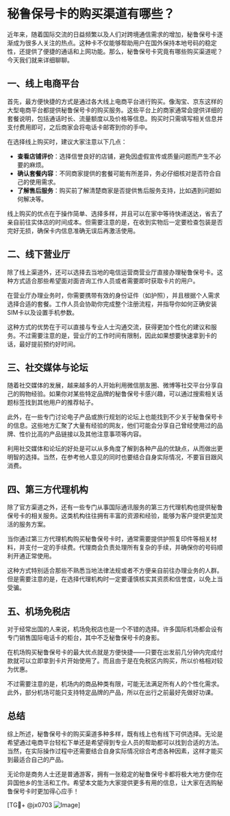 # 秘鲁保号卡的购买渠道有哪些？

近年来，随着国际交流的日益频繁以及人们对跨境通信需求的增加，秘鲁保号卡逐渐成为很多人关注的热点。这种卡不仅能够帮助用户在国外保持本地号码的稳定性，还提供了便捷的通话和上网功能。那么，秘鲁保号卡究竟有哪些购买渠道呢？今天我们就来详细聊聊。

## 一、线上电商平台

首先，最方便快捷的方式是通过各大线上电商平台进行购买。像淘宝、京东这样的大型电商平台都提供秘鲁保号卡的购买服务。这些平台上的商家通常会提供详细的套餐说明，包括通话时长、流量额度以及价格等信息。购买时只需填写相关信息并支付费用即可，之后商家会将电话卡邮寄到你的手中。

在选择线上购买时，建议大家注意以下几点：

- **查看店铺评价**：选择信誉良好的店铺，避免因虚假宣传或质量问题而产生不必要的麻烦。
- **确认套餐内容**：不同商家提供的套餐可能有所差异，务必仔细核对是否符合自己的使用需求。
- **了解售后服务**：购买前了解清楚商家是否提供售后服务支持，比如遇到问题如何解决等。

线上购买的优点在于操作简单、选择多样，并且可以在家中等待快递送达，省去了亲自前往实体店的时间成本。但需要注意的是，在收到实物后一定要检查包装是否完好无损，确保卡内信息准确无误后再激活使用。

## 二、线下营业厅

除了线上渠道外，还可以选择去当地的电信运营商营业厅直接办理秘鲁保号卡。这种方式适合那些希望面对面咨询工作人员或者需要即时获取卡片的用户。

在营业厅办理业务时，你需要携带有效的身份证件（如护照），并且根据个人需求选择合适的套餐。工作人员会协助你完成整个注册流程，并指导你如何正确安装SIM卡以及设置手机参数。

这种方式的优势在于可以直接与专业人士沟通交流，获得更加个性化的建议和服务。不过需要注意的是，营业厅的工作时间有限制，因此如果想要快速拿到卡的话，最好提前预约好时间。

## 三、社交媒体与论坛

随着社交媒体的发展，越来越多的人开始利用微信朋友圈、微博等社交平台分享自己的购物经验。如果你对某些特定品牌的秘鲁保号卡感兴趣，可以通过搜索相关话题标签找到其他用户的推荐帖子。

此外，在一些专门讨论电子产品或旅行规划的论坛上也能找到不少关于秘鲁保号卡的信息。这些地方汇聚了大量有经验的网友，他们可能会分享自己曾经使用过的品牌、性价比高的产品链接以及其他注意事项等内容。

利用社交媒体和论坛的好处是可以从多角度了解到各种产品的优缺点，从而做出更明智的选择。当然，在参考他人意见的同时也要结合自身实际情况，不要盲目跟风消费。

## 四、第三方代理机构

除了官方渠道之外，还有一些专门从事国际通讯服务的第三方代理机构也提供秘鲁保号卡的相关服务。这类机构往往拥有丰富的资源和经验，能够为客户提供更加灵活的服务方案。

当你通过第三方代理机构购买秘鲁保号卡时，通常需要提供护照复印件等相关材料，并支付一定的手续费。代理商会负责处理所有复杂的手续，并确保你的号码顺利开通正常使用。

这种方式特别适合那些不熟悉当地法律法规或者不方便亲自前往办理业务的人群。但是需要注意的是，在选择代理机构时一定要谨慎核实其资质和信誉度，以免上当受骗。

## 五、机场免税店

对于经常出国的人来说，机场免税店也是一个不错的选择。许多国际机场都会设有专门销售国际电话卡的柜台，其中不乏秘鲁保号卡的身影。

在机场购买秘鲁保号卡的最大优点就是方便快捷——只要在出发前几分钟内完成付款就可以立即拿到卡片开始使用了。而且由于是在免税区内购买，所以价格相对较为优惠。

不过需要注意的是，机场内的商品种类有限，可能无法满足所有人的个性化需求。此外，部分机场可能只支持特定品牌的产品，所以在出行之前最好先做好功课。

## 总结

综上所述，秘鲁保号卡的购买渠道多种多样，既有线上也有线下可供选择。无论是希望通过电商平台轻松下单还是希望得到专业人员的帮助都可以找到合适的方法。当然，在实际操作过程中还需要结合自身实际情况综合考虑各种因素，这样才能买到最适合自己的产品。

无论你是商务人士还是普通游客，拥有一张稳定的秘鲁保号卡都将极大地方便你在异国他乡的生活和工作。希望本文能为大家提供更多有用的信息，让大家在选购秘鲁保号卡时更加得心应手！

[TG💪+ @jx0703 ![Image](https://github.com/user-attachments/assets/dbca1d08-cadb-493c-b0ec-ad6f7a83f270)]